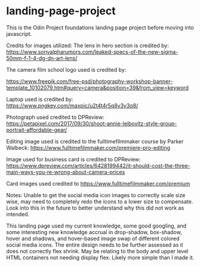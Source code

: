 # landing-page-project

This is the Odin Project foundations landing page project before moving into javascript. 

Credits for images utilized:
The lens in hero section is credited by:
https://www.sonyalpharumors.com/leaked-specs-of-the-new-sigma-50mm-f-1-4-dg-dn-art-lens/

The camera film school logo used is credited by:

https://www.freepik.com/free-psd/photography-workshop-banner-template_10102079.htm#query=camera&position=39&from_view=keyword

Laptop used is credited by:
https://www.pngkey.com/maxpic/u2t4t4r5q8y3y3q8/

Photograph used credited to DPReview:
https://petapixel.com/2017/09/30/shoot-annie-leibovitz-style-group-portrait-affordable-gear/

Editing image used is credited to the fulltimefilmmaker course by Parker Walbeck:
https://www.fulltimefilmmaker.com/premiere-pro-editing

Image used for business card is credited to DPReview: 
https://www.dpreview.com/articles/6428199442/it-should-cost-the-three-main-ways-you-re-wrong-about-camera-prices

Card images used credited to https://www.fulltimefilmmaker.com/premium


Notes:
Unable to get the social media icon images to correctly scale size wise, may need to completely redo the icons to a lower size to compensate. Look into this in the future to better understand why this did not work as intended.

This landing page used my current knowledge, some good googling, and some interesting new knowledge accrual in drop-shadow, box-shadow, hover and shadows, and hover-based image swap of different colored social media icons. The entire design needs to be further assessed as it does not correctly flex shrink. May be relating to the body and upper level HTML containers not needing display flex. Likely more simple than I made it.